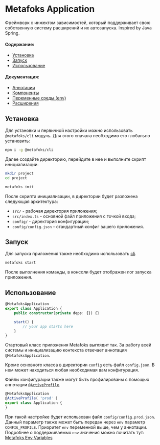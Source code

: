 # Metafoks Application

Фреймворк с инжектом зависимостей, который поддерживает свою собственную систему расширений и их автозапуска. Inspired
by Java Spring.

#### Содержание:

- [Установка](#установка)
- [Запуск](#запуск)
- [Использование](#использование)

#### Документация:

- [Аннотации](annotations.md)
- [Компоненты](components.md)
- [Переменные среды (env)](env.md)
- [Расширения](extensions.md)

## Установка

Для установки и первичной настройки можно использовать `@metafoks/cli` модуль. Для этого сначала необходимо его
глобально установить:

```sh
npm i -g @metafoks/cli
```

Далее создайте директорию, перейдите в нее и выполните скрипт инициализации:

```sh
mkdir project
cd project

metafoks init
```

После скрипта инициализации, в директории будет разложена следующая архитектура:

- `src/` - рабочая директория приложения;
- `src/index.ts` - основной файл приложения с точкой входа;
- `config/` - директория конфигурации;
- `config/config.json` - стандартный конфиг вашего приложения.

## Запуск

Для запуска приложения также необходимо использовать [cli](#установка).

```sh
metafoks start
```

После выполнения команды, в консоли будет отображен лог запуска приложения.

## Использование

```ts
@MetafoksApplication
export class Application {
    public constructor(private deps: {}) {}

    start() {
        // your app starts here
    }
}
```

Стартовый класс приложения Metafoks выглядит так. За работу всей системы и инициализацию контекста отвечает
аннотация `@MetafoksApplication`.

Кроме основного класса в директории `config` есть файл `config.json`. В нем может находиться любая необходимая вам
конфигурация.

Файлы конфигурации также могут быть профилированы с помощью аннотации [`@ActiveProfile`](annotations.md#аннотации-конфигурации-приложения).

```ts
@MetafoksApplication
@ActiveProfile( 'prod' )
export class Application {
}
```

При такой настройке будет использован файл `config/config.prod.json`. Данный параметр также может быть передан
через `env` параметр `CONFIG_PROFILE`. Приоритет `env` переменной выше, чем у аннотации. Подробнее о
поддерживаемых `env` значения можно почитать тут: [Metafoks Env Variables](env.md)